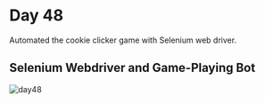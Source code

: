 # Day 48  
Automated the cookie clicker game with Selenium web driver.
## Selenium Webdriver and Game-Playing Bot
![day48](https://github.com/diorithaliti/Python/assets/74361197/092f1b27-c442-4347-b369-903779b14496)
